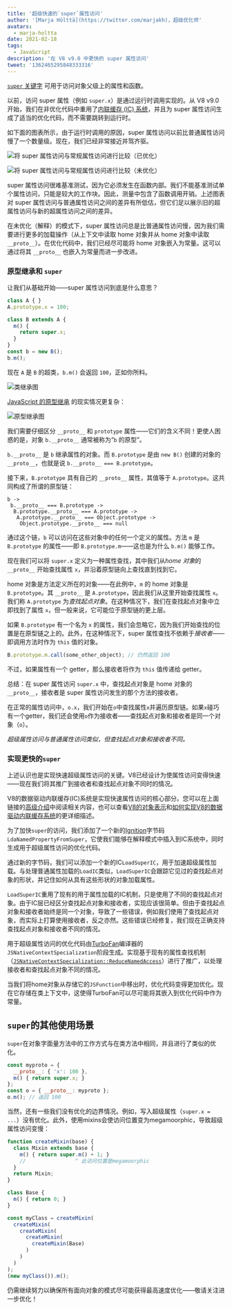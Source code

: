 ```yaml
---
title: '超级快速的`super`属性访问'
author: '[Marja Hölttä](https://twitter.com/marjakh)，超级优化师'
avatars:
  - marja-holtta
date: 2021-02-18
tags:
  - JavaScript
description: '在 V8 v9.0 中更快的 super 属性访问'
tweet: '1362465295848333316'
---
```


[`super` 关键字](https://developer.mozilla.org/en-US/docs/Web/JavaScript/Reference/Operators/super) 可用于访问对象父级上的属性和函数。

以前，访问 super 属性（例如 `super.x`）是通过运行时调用实现的。从 V8 v9.0 开始，我们在非优化代码中重用了[内联缓存 (IC) 系统](https://mathiasbynens.be/notes/shapes-ics)，并且为 super 属性访问生成了适当的优化代码，而不需要跳转到运行时。

<!--truncate-->
如下面的图表所示，由于运行时调用的原因，super 属性访问以前比普通属性访问慢了一个数量级。现在，我们已经非常接近并驾齐驱。

![将 super 属性访问与常规属性访问进行比较（已优化）](/_img/fast-super/super-opt.svg)

![将 super 属性访问与常规属性访问进行比较（未优化）](/_img/fast-super/super-no-opt.svg)

super 属性访问很难基准测试，因为它必须发生在函数内部。我们不能基准测试单个属性访问，只能是较大的工作块。因此，测量中包含了函数调用开销。上述图表对 super 属性访问与普通属性访问之间的差异有所低估，但它们足以展示旧的超属性访问与新的超属性访问之间的差异。

在未优化（解释）的模式下，super 属性访问总是比普通属性访问慢，因为我们需要进行更多的加载操作（从上下文中读取 home 对象并从 home 对象中读取 `__proto__`）。在优化代码中，我们已经尽可能将 home 对象嵌入为常量。这可以通过将其 `__proto__` 也嵌入为常量而进一步改进。

### 原型继承和 `super`

让我们从基础开始——super 属性访问到底是什么意思？

```javascript
class A { }
A.prototype.x = 100;

class B extends A {
  m() {
    return super.x;
  }
}
const b = new B();
b.m();
```

现在 `A` 是 `B` 的超类，`b.m()` 会返回 `100`，正如你所料。

![类继承图](/_img/fast-super/inheritance-1.svg)

[JavaScript 的原型继承](https://developer.mozilla.org/en-US/docs/Web/JavaScript/Inheritance_and_the_prototype_chain) 的现实情况更复杂：

![原型继承图](/_img/fast-super/inheritance-2.svg)

我们需要仔细区分 `__proto__` 和 `prototype` 属性——它们的含义不同！更使人困惑的是，对象 `b.__proto__` 通常被称为“`b` 的原型”。

`b.__proto__` 是 `b` 继承属性的对象。而 `B.prototype` 是由 `new B()` 创建的对象的 `__proto__`，也就是说 `b.__proto__ === B.prototype`。

接下来，`B.prototype` 具有自己的 `__proto__` 属性，其值等于 `A.prototype`。这共同构成了所谓的原型链：

```
b ->
 b.__proto__ === B.prototype ->
  B.prototype.__proto__ === A.prototype ->
   A.prototype.__proto__ === Object.prototype ->
    Object.prototype.__proto__ === null
```

通过这个链，`b` 可以访问在这些对象中的任何一个定义的属性。方法 `m` 是 `B.prototype` 的属性——即 `B.prototype.m`——这也是为什么 `b.m()` 能够工作。

现在我们可以将 `super.x` 定义为一种属性查找，其中我们从*home 对象*的 `__proto__` 开始查找属性 `x`，并沿着原型链向上查找直到找到它。

home 对象是方法定义所在的对象——在此例中，`m` 的 home 对象是 `B.prototype`。其 `__proto__` 是 `A.prototype`，因此我们从这里开始查找属性 `x`。我们称 `A.prototype` 为*查找起点对象*。在这种情况下，我们在查找起点对象中立即找到了属性 `x`，但一般来说，它可能位于原型链的更上层。

如果 `B.prototype` 有一个名为 `x` 的属性，我们会忽略它，因为我们开始查找的位置是在原型链之上的。此外，在这种情况下，super 属性查找不依赖于*接收者*——即调用方法时作为 `this` 值的对象。

```javascript
B.prototype.m.call(some_other_object); // 仍然返回 100
```

不过，如果属性有一个 getter，那么接收者将作为 `this` 值传递给 getter。

总结：在 super 属性访问 `super.x` 中，查找起点对象是 home 对象的 `__proto__`，接收者是 super 属性访问发生的那个方法的接收者。

在正常的属性访问中，`o.x`，我们开始在`o`中查找属性`x`并遍历原型链。如果`x`碰巧有一个getter，我们还会使用`o`作为接收者——查找起点对象和接收者是同一个对象（`o`）。

*超级属性访问与普通属性访问类似，但查找起点对象和接收者不同。*

### 实现更快的`super`

上述认识也是实现快速超级属性访问的关键。V8已经设计为使属性访问变得快速——现在我们将其推广到接收者和查找起点对象不同时的情况。

V8的数据驱动内联缓存(IC)系统是实现快速属性访问的核心部分。您可以在上面链接的[高级介绍](https://mathiasbynens.be/notes/shapes-ics)中阅读相关内容，也可以查看[V8的对象表示](https://v8.dev/blog/fast-properties)和[如何实现V8的数据驱动内联缓存系统](https://docs.google.com/document/d/1mEhMn7dbaJv68lTAvzJRCQpImQoO6NZa61qRimVeA-k/edit?usp=sharing)的更详细描述。

为了加快`super`的访问，我们添加了一个新的[Ignition](https://v8.dev/docs/ignition)字节码`LdaNamedPropertyFromSuper`，它使我们能够在解释模式中插入到IC系统中，同时生成用于超级属性访问的优化代码。

通过新的字节码，我们可以添加一个新的IC`LoadSuperIC`，用于加速超级属性加载。与处理普通属性加载的`LoadIC`类似，`LoadSuperIC`会跟踪它见过的查找起点对象的形状，并记住如何从具有这些形状的对象加载属性。

`LoadSuperIC`重用了现有的用于属性加载的IC机制，只是使用了不同的查找起点对象。由于IC层已经区分查找起点对象和接收者，实现应该很简单。但由于查找起点对象和接收者始终是同一个对象，导致了一些错误，例如我们使用了查找起点对象，而实际上打算使用接收者，反之亦然。这些错误已经修复，我们现在正确支持查找起点对象和接收者不同的情况。

用于超级属性访问的优化代码由[TurboFan](https://v8.dev/docs/turbofan)编译器的`JSNativeContextSpecialization`阶段生成。实现基于现有的属性查找机制（[`JSNativeContextSpecialization::ReduceNamedAccess`](https://source.chromium.org/chromium/chromium/src/+/master:v8/src/compiler/js-native-context-specialization.cc;l=1130)）进行了推广，以处理接收者和查找起点对象不同的情况。

当我们将home对象从存储它的`JSFunction`中移出时，优化代码变得更加优化。现在它存储在类上下文中，这使得TurboFan可以尽可能将其嵌入到优化代码中作为常量。

## `super`的其他使用场景

`super`在对象字面量方法中的工作方式与在类方法中相同，并且进行了类似的优化。

```javascript
const myproto = {
  __proto__: { 'x': 100 },
  m() { return super.x; }
};
const o = { __proto__: myproto };
o.m(); // 返回 100
```

当然，还有一些我们没有优化的边界情况。例如，写入超级属性（`super.x = ...`）没有优化。此外，使用mixins会使访问位置变为megamoorphic，导致超级属性访问变慢：

```javascript
function createMixin(base) {
  class Mixin extends base {
    m() { return super.m() + 1; }
    //                ^ 此访问位置是megamoorphic
  }
  return Mixin;
}

class Base {
  m() { return 0; }
}

const myClass = createMixin(
  createMixin(
    createMixin(
      createMixin(
        createMixin(Base)
      )
    )
  )
);
(new myClass()).m();
```

仍需继续努力以确保所有面向对象的模式尽可能获得最高速度优化——敬请关注进一步优化！
